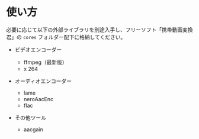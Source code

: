  # 使い方
必要に応じて以下の外部ライブラリを別途入手し、フリーソフト「携帯動画変換君」の `cores` フォルダー配下に格納してください。

- ビデオエンコーダー
	- ffmpeg（最新版）
	- x	264
	
- オーディオエンコーダー
	- lame
	- neroAacEnc
	- flac
	
- その他ツール
	- aacgain
